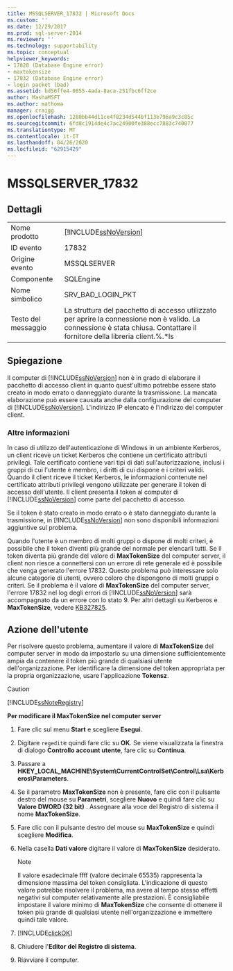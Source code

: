 ```yaml
---
title: MSSQLSERVER_17832 | Microsoft Docs
ms.custom: ''
ms.date: 12/29/2017
ms.prod: sql-server-2014
ms.reviewer: ''
ms.technology: supportability
ms.topic: conceptual
helpviewer_keywords:
- 17828 (Database Engine error)
- maxtokensize
- 17832 (Database Engine error)
- login packet (bad)
ms.assetid: bd56ffe4-0855-4ada-8aca-251fbc6ff2ce
author: MashaMSFT
ms.author: mathoma
manager: craigg
ms.openlocfilehash: 1280bb44d11ce4f8234d544bf113e796a9c3c85c
ms.sourcegitcommit: 6fd8c1914de4c7ac24900fe388ecc7883c740077
ms.translationtype: MT
ms.contentlocale: it-IT
ms.lasthandoff: 04/26/2020
ms.locfileid: "62915429"
---
```

# <a name="mssqlserver_17832"></a>MSSQLSERVER_17832
    
## <a name="details"></a>Dettagli  
  
|||  
|-|-|  
|Nome prodotto|[!INCLUDE[ssNoVersion](../../includes/ssnoversion-md.md)]|  
|ID evento|17832|  
|Origine evento|MSSQLSERVER|  
|Componente|SQLEngine|  
|Nome simbolico|SRV_BAD_LOGIN_PKT|  
|Testo del messaggio|La struttura del pacchetto di accesso utilizzato per aprire la connessione non è valido. La connessione è stata chiusa. Contattare il fornitore della libreria client.%.*ls|  
  
## <a name="explanation"></a>Spiegazione  
 Il computer di [!INCLUDE[ssNoVersion](../../includes/ssnoversion-md.md)] non è in grado di elaborare il pacchetto di accesso client in quanto quest'ultimo potrebbe essere stato creato in modo errato o danneggiato durante la trasmissione. La mancata elaborazione può essere causata anche dalla configurazione del computer di [!INCLUDE[ssNoVersion](../../includes/ssnoversion-md.md)]. L'indirizzo IP elencato è l'indirizzo del computer client.  
  
### <a name="more-information"></a>Altre informazioni  
 In caso di utilizzo dell'autenticazione di Windows in un ambiente Kerberos, un client riceve un ticket Kerberos che contiene un certificato attributi privilegi. Tale certificato contiene vari tipi di dati sull'autorizzazione, inclusi i gruppi di cui l'utente è membro, i diritti di cui dispone e i criteri validi. Quando il client riceve il ticket Kerberos, le informazioni contenute nel certificato attributi privilegi vengono utilizzate per generare il token di accesso dell'utente. Il client presenta il token al computer di [!INCLUDE[ssNoVersion](../../includes/ssnoversion-md.md)] come parte del pacchetto di accesso.  
  
 Se il token è stato creato in modo errato o è stato danneggiato durante la trasmissione, in [!INCLUDE[ssNoVersion](../../includes/ssnoversion-md.md)] non sono disponibili informazioni aggiuntive sul problema.  
  
 Quando l'utente è un membro di molti gruppi o dispone di molti criteri, è possibile che il token diventi più grande del normale per elencarli tutti. Se il token diventa più grande del valore di **MaxTokenSize** del computer server, il client non riesce a connettersi con un errore di rete generale ed è possibile che venga generato l'errore 17832. Questo problema può interessare solo alcune categorie di utenti, ovvero coloro che dispongono di molti gruppi o criteri. Se il problema è il valore di **MaxTokenSize** del computer server, l'errore 17832 nel log degli errori di [!INCLUDE[ssNoVersion](../../includes/ssnoversion-md.md)] sarà accompagnato da un errore con lo stato 9. Per altri dettagli su Kerberos e **MaxTokenSize**, vedere [KB327825](https://support.microsoft.com/kb/327825).  
  
## <a name="user-action"></a>Azione dell'utente  
 Per risolvere questo problema, aumentare il valore di **MaxTokenSize** del computer server in modo da impostarlo su una dimensione sufficientemente ampia da contenere il token più grande di qualsiasi utente dell'organizzazione. Per identificare la dimensione del token appropriata per la propria organizzazione, usare l'applicazione **Tokensz**.   
  
> [!CAUTION]  
>  [!INCLUDE[ssNoteRegistry](../../includes/ssnoteregistry-md.md)]  
  
 **Per modificare il MaxTokenSize nel computer server**  
  
1.  Fare clic sul menu **Start** e scegliere **Esegui**.  
  
2.  Digitare `regedit`e quindi fare clic su **OK**. Se viene visualizzata la finestra di dialogo **Controllo account utente**, fare clic su **Continua**.  
  
3.  Passare a **HKEY_LOCAL_MACHINE\System\CurrentControlSet\Control\Lsa\Kerberos\Parameters**.  
  
4.  Se il parametro **MaxTokenSize** non è presente, fare clic con il pulsante destro del mouse su **Parametri**, scegliere **Nuovo** e quindi fare clic su **Valore DWORD (32 bit)** . Assegnare alla voce del Registro di sistema il nome **MaxTokenSize**.  
  
5.  Fare clic con il pulsante destro del mouse su **MaxTokenSize** e quindi scegliere **Modifica**.  
  
6.  Nella casella **Dati valore** digitare il valore di **MaxTokenSize** desiderato.  
  
    > [!NOTE]  
    >  Il valore esadecimale ffff (valore decimale 65535) rappresenta la dimensione massima del token consigliata. L'indicazione di questo valore potrebbe risolvere il problema, ma avere al tempo stesso effetti negativi sul computer relativamente alle prestazioni. È consigliabile impostare il valore minimo di **MaxTokenSize** che consente di ottenere il token più grande di qualsiasi utente nell'organizzazione e immettere quindi tale valore.  
  
7.  [!INCLUDE[clickOK](../../includes/clickok-md.md)]  
  
8.  Chiudere l'**Editor del Registro di sistema**.  
  
9. Riavviare il computer.  
  
  
